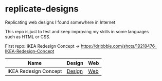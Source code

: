 # replicate-designs
Replicating web designs I found somewhere in Internet

This repo is just to test and keep improving my skills in some languages such as HTML or CSS. 

First repo: IKEA Redesign Concept -> https://dribbble.com/shots/19218476-IKEA-Redesign-Concept

| Name  	| Design  	| Web  	|
|---	|---	|---	|
| IKEA Redesign Concept| [Design](https://dribbble.com/shots/19218476-IKEA-Redesign-Concept)  	| [Web]([https://github.com/manueldevjour/replicate-designs/blob/main/IKEA%20Redesign%20Concept/index.html](https://manueldevjour.github.io/replicate-designs/IKEA%20Redesign%20Concept/index.html))  	|

